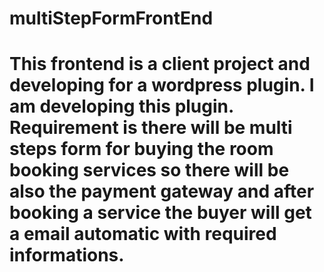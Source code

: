 # multiStepFormFrontEnd

# This frontend is a client project and developing for a wordpress plugin. I am developing this plugin. Requirement is there will be multi steps form for buying the room booking services so there will be also the payment gateway and after booking a service the buyer will get a email automatic with required informations.
